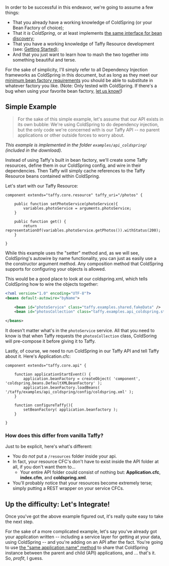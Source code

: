 In order to be successful in this endeavor, we're going to assume a few things:

* That you already have a working knowledge of ColdSpring (or your Bean Factory of choice);
* That it _is ColdSpring_, or at least implements [the same interface for bean discovery][1];
* That you have a working knowledge of Taffy Resource development (see: [Getting Started][2]);
* And that you just want to learn how to mash the two together into something beautiful and terse.

For the sake of simplicity, I'll simply refer to all Dependency Injection frameworks as ColdSpring in this document, but as long as they meet our [minimum bean factory requirements][1] you should be able to substitute in whatever factory you like. (Note: Only tested with ColdSpring. If there's a bug when using your favorite bean factory, [let us know!](https://github.com/atuttle/taffy/issues))

## Simple Example

>For the sake of this simple example, let's assume that our API exists in its own bubble: We're using ColdSpring to do dependency injection, but the only code we're concerned with is our Taffy API -- no parent applications or other outside forces to worry about.

_This example is implemented in the folder `examples/api_coldspring/` (included in the download)._

Instead of using Taffy's built in bean factory, we'll create some Taffy resources, define them in our ColdSpring config, and wire in their dependencies. Then Taffy will simply cache references to the Taffy Resource beans contained within ColdSpring.

Let's start with our Taffy Resource:

```cfs
component extends="taffy.core.resource" taffy_uri="/photos" {

	public function setPhotoService(photoService){
		variables.photoService = arguments.photoService;
	}

	public function get() {
		return representationOf(variables.photoService.getPhotos()).withStatus(200);
	}

}
```

While this example uses the "setter" method and, as we will see, ColdSpring's autowire by name functionality, you can just as easily use a the constructor argument method. Any composition method that ColdSpring supports for configuring your objects is allowed.

This would be a good place to look at our coldspring.xml, which tells ColdSpring how to wire the objects together:

```xml
<?xml version="1.0" encoding="UTF-8"?>
<beans default-autowire="byName">

	<bean id="photoService" class="taffy.examples.shared.fakeData" />
	<bean id="photosCollection" class="taffy.examples.api_coldspring.stuff.photosCollection" />

</beans>
```

It doesn't matter what's in the `photoService` service. All that you need to know is that when Taffy requests the `photosCollection` class, ColdSoring will pre-compose it before giving it to Taffy.

Lastly, of course, we need to run ColdSpring in our Taffy API and tell Taffy about it. Here's Application.cfc:

```cfs
component extends="taffy.core.api" {

	function applicationStartEvent() {
		application.beanFactory = createObject( 'component', 'coldspring.beans.DefaultXMLBeanFactory' );
		application.beanFactory.loadBeans( '/taffy/examples/api_coldspring/config/coldspring.xml' );
	}

	function configureTaffy(){
		setBeanFactory( application.beanfactory );
	}

}
```

### How does this differ from vanilla Taffy?

Just to be explicit, here's what's different:

* You do _not_ put a `/resources` folder inside your api.
* In fact, your resource CFC's don't have to exist inside the API folder at all, if you don't want them to...
  * Your entire API folder could consist of nothing but: **Application.cfc**, **index.cfm**, and **coldspring.xml**.
* You'll probably notice that your resources become extremely terse; simply putting a REST wrapper on your service CFCs.

## Up the difficulty: Let's Integrate!

Once you've got the above example figured out, it's really quite easy to take the next step.

For the sake of a more complicated example, let's say you've already got your application written -- including a service layer for getting at your data, using ColdSpring -- and you're adding on an API after the fact. You're going to use [the "same application name" method][3] to share that ColdSpring instance between the parent and child (API) applications, and ... that's it. So, _profit_, I guess.

[1]: HTTP://TODO.TODO/TODO-YO!
[2]: https://github.com/atuttle/Taffy/wiki/Getting-Started
[3]:https://github.com/atuttle/Taffy/wiki/So-you-want-to:-Share-application-variables-with-your-consumer-facing-application
